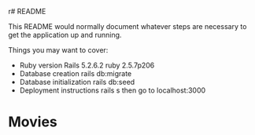 r# README

This README would normally document whatever steps are necessary to get the
application up and running.

Things you may want to cover:

* Ruby version
  Rails 5.2.6.2
  ruby 2.5.7p206
* Database creation
  rails db:migrate
* Database initialization
  rails db:seed
* Deployment instructions
  rails s then go to localhost:3000
# Movies
